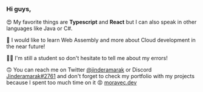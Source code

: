 ### Hi guys,

😍 My favorite things are **Typescript** and **React** but I can also speak in other languages like Java or C#.

🤩 I would like to learn Web Assembly and more about Cloud development in the near future!

👨‍🎓 I'm still a student so don't hesitate to tell me about my errors!

🙃 You can reach me on Twitter [@jinderamarak](https://twitter.com/jinderamarak) or Discord [Jinderamarak#2761](https://discord.com/users/227505701344378880) and don't forget to check my portfolio with my projects because I spent too much time on it 😡 [moravec.dev](https://moravec.dev)
